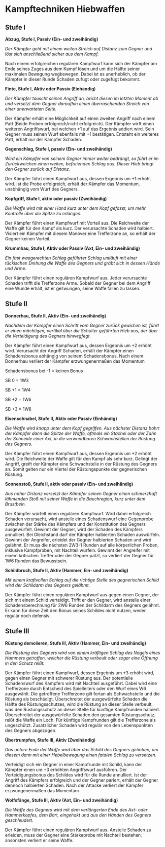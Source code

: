 # Kampftechniken Hiebwaffen

## Stufe I

**Abzug, Stufe I, Passiv (Ein- und zweihändig)**

_Der Kämpfer geht mit einem weiten Streich auf Distanz zum Gegner und löst sich anschließend sicher aus dem Kampf._

Nach einem erfolgreichen regulären Kampfwurf kann sich der Kämpfer am Ende seines Zuges aus dem Kampf lösen und um die Hälfte seiner maximalen Bewegung wegbewegen. Dabei ist es unerheblich, ob der Kämpfer in dieser Runde Schaden zufügt oder zugefügt bekommt.

**Finte, Stufe I, Aktiv oder Passiv (Einhändig)**

_Der Kämpfer täuscht seinen Angriff an, bricht diesen im letzten Moment ab und versetzt dem Gegner daraufhin einen überraschenden Streich von einer unerwarteten Seite._

Der Kämpfer erhält eine Möglichkeit auf einen zweiten Angriff nach einem Patt (Beide Proben erfolgreich/nicht erfolgreich). Der Kämpfer wirft einen weiteren Angriffswurf, bei welchen +1 auf das Ergebnis addiert wird. Sein Gegner muss seinen Wurf ebenfalls mit +1 bestätigen. Entsteht ein weiteres Patt, erhält nur der Kämpfer Schaden.

**Gegenschlag, Stufe I, passiv (Ein- und zweihändig)**

_Wird ein Kämpfer von seinem Gegner immer weiter bedrängt, so führt er im Zurückweichen einen weiten, befreienden Schlag aus. Dieser Hieb bringt den Gegner zurück auf Distanz._

Der Kämpfer führt einen Kampfwurf aus, dessen Ergebnis um +1 erhöht wird. Ist die Probe erfolgreich, erhält der Kämpfer das Momentum, unabhängig vom Wurf des Gegners.

**Kopfgriff, Stufe I, aktiv oder passiv (Zweihändig)**

_Die Waffe wird mit einer Hand kurz unter dem Kopf gefasst, um mehr Kontrolle über die Spitze zu erlangen._

Der Kämpfer führt einen Kampfwurf mit Vorteil aus. Die Reichweite der Waffe gilt für den Kampf als kurz. Der verursachte Schaden wird halbiert. Visiert ein Kämpfer mit diesem Manöver eine Trefferzone an, so erhält der Gegner keinen Vorteil.

**Krummhau, Stufe I, Aktiv oder Passiv (Axt, Ein- und zweihändig)**

_Ein fast waagerechten Schlag geführter Schlag umläuft mit einer tückischen Drehung die Waffe des Gegners und gräbt sich in dessen Hände und Arme._

Der Kämpfer führt einen regulären Kampfwurf aus. Jeder verursachte Schaden trifft die Trefferzone Arme. Sobald der Gegner bei dem Angriff eine Wunde erhält, ist er gezwungen, seine Waffe fallen zu lassen.

## Stufe II

**Donnerhau, Stufe II, Aktiv (Ein- und zweihändig)**

_Nachdem der Kämpfer einen Schritt vom Gegner zurück gewichen ist, führt er einen mächtigen, vertikal über die Schulter geführten Hieb aus, der über die Verteidigung des Gegners hinwegfegt._

Der Kämpfer führt einen Kampfwurf aus, dessen Ergebnis um +2 erhöht wird. Verursacht der Angriff Schaden, erhält der Kämpfer einen Schadensbonus abhängig von seinem Schadensbonus. Nach einem Donnerhau verliert der Kämpfer erzwungenermaßen das Momentum

Schadensbonus bei -1 = keinen Bonus

SB 0 = 1W3

SB +1 = 1W4

SB +2 = 1W6

SB +3 = 1W8

**Eisenschnabel, Stufe II, Aktiv oder Passiv (Einhändig)**

_Die Waffe wird knapp unter dem Kopf gegriffen. Aus nächster Distanz bohrt der Kämpfer dann die Spitze der Waffe, oftmals ein Stachel oder der Zahn der Schneide einer Axt, in die verwundbaren Schwachstellen der Rüstung des Gegners._

Der Kämpfer führt einen Kampfwurf aus, dessen Ergebnis um +2 erhöht wird. Die Reichweite der Waffe gilt für den Kampf als sehr kurz. Gelingt der Angriff, greift der Kämpfer eine Schwachstelle in der Rüstung des Gegners an. Somit gelten nur ein Viertel der Rüstungspunkte der gegnerischen Rüstung.

**Sonnenstoß, Stufe II, aktiv oder passiv (Ein- und zweihändig)**

_Aus naher Distanz versetzt der Kämpfer seinen Gegner einen schmerzhaft lähmenden Stoß mit seiner Waffe in die Bauchregion, kurz unter dem Brustbein._

Der Kämpfer würfelt einen regulären Kampfwurf. Wird dabei erfolgreich Schaden verursacht, wird anstelle eines Schadenswurf eine Gegenprobe zwischen der Stärke des Kämpfers und der Konstitution des Gegners ausgewürfelt. Gewinnt der Gegner, wird der Schaden des Kämpfers annulliert. Bei Gleichstand darf der Kämpfer halbierten Schaden auswürfeln. Gewinnt der Angreifer, erleidet der Gegner halbierten Schaden und wird gelähmt. Er muss die nächsten 2W3-1 Runden auf alle körperlichen Proben, inklusive Kampfproben, mit Nachteil würfeln. Gewinnt der Angreifer mit einem kritischen Treffer oder der Gegner patzt, so verliert der Gegner für 1W6 Runden das Bewusstsein.

**Schildbruch, Stufe II, Aktiv (Hammer, Ein- und zweihändig)**

_Mit einem kraftvollen Schlag auf die richtige Stelle des gegnerischen Schild wird der Schildarm des Gegners gelähmt._

Der Kämpfer führt einen regulären Kampfwurf aus gegen einen Gegner, der sich mit einem Schild verteidigt. Trifft er den Gegner, wird anstelle einer Schadensberechnung für 2W6 Runden der Schildarm des Gegners gelähmt. Er kann für diese Zeit den Bonus seines Schildes nicht nutzen, weder regulär noch defensiv.

## Stufe III

**Rüstung demolieren, Stufe III, Aktiv (Hammer, Ein- und zweihändig)**

_Die Rüstung des Gegners wird von einem kräftigen Schlag des Nagels eines Hammers getroffen, welcher die Rüstung verbeult oder sogar eine Öffnung in den Schutz reißt._

Der Kämpfer führt einen Kampfwurf, dessen Ergebnis um +3 erhöht wird, gegen einen Gegner mit schwerer Rüstung aus. Der potentielle Schadenswurf des Kämpfers wird mit Nachteil ausgeführt. Dabei wird eine Trefferzone durch Entscheid des Spielleiters oder den Wurf eines W6 ausgewählt. Die getroffene Trefferzone gilt fortan als Schwachstelle und die Rüstung als beschädigt. Überschreitet der ausgewürfelte Schaden die Hälfte des Rüstungsschutzes, wird die Rüstung an dieser Stelle verbeult, was den Rüstungsschutz an dieser Stelle für künftige Kampfrunden halbiert. Überschreitet der ausgewürfelte Schaden den gesamten Rüstungsschutz, reißt die Waffe ein Loch. Für künftige Kampfrunden gilt die Trefferzone als ungeschützt. Zusätzlicher Schaden wird regulär von den Lebenspunkten des Gegners abgezogen.

**Übertrumpfen, Stufe III, Aktiv (Zweihändig)**

_Das untere Ende der Waffe wird über das Schild des Gegners gehoben, um diesem dann mit einer Hebelbewegung einen fatalen Schlag zu versetzen._

Verteidigt sich ein Gegner in einer Kampfrunde mit Schild, kann der Kämpfer einen um +3 erhöhten Angriffswurf ausführen. Der Verteidigungsbonus des Schildes wird für die Runde annulliert. Ist der Angriff des Kämpfers erfolgreich und der Gegner pariert, erhält der Gegner dennoch halbierten Schaden. Nach der Attacke verliert der Kämpfer erzwungenermaßen das Momentum

**Wolfsfänge, Stufe III, Aktiv (Axt, Ein- und zweihändig)**

_Die Waffe des Gegners wird mit dem verlängerten Ende des Axt- oder Hammerkopfes, dem Bart, eingehakt und aus den Händen des Gegners geschleudert._

Der Kämpfer führt einen regulären Kampfwurf aus. Anstelle Schaden zu erleiden, muss der Gegner eine Stärkeprobe mit Nachteil bestehen, ansonsten verliert er seine Waffe.
